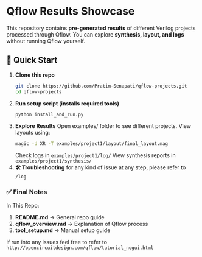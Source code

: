 # Qflow Results Showcase  

This repository contains **pre-generated results** of different Verilog projects processed through Qflow. You can explore **synthesis, layout, and logs** without running Qflow yourself.  

## 🚀 Quick Start  

1. **Clone this repo**
   ```sh
   git clone https://github.com/Pratim-Senapati/qflow-projects.git
   cd qflow-projects
   ```
2. **Run setup script (installs required tools)**
   ```sh
   python install_and_run.py
   ```
3. **Explore Results**
   Open examples/ folder to see different projects.
   View layouts using:
   ```sh
   magic -d XR -T examples/project1/layout/final_layout.mag
   ```
   Check logs in `examples/project1/log/`
   View synthesis reports in `examples/project1/synthesis/`
4. **🛠️ Troubleshooting**
   for any kind of issue at any step, please refer to `/log`

### ✅ **Final Notes**

In This Repo:
1. **README.md** → General repo guide
2. **qflow_overview.md** → Explanation of Qflow process
3. **tool_setup.md** → Manual setup guide

If run into any issues feel free to refer to `http://opencircuitdesign.com/qflow/tutorial_nogui.html`
